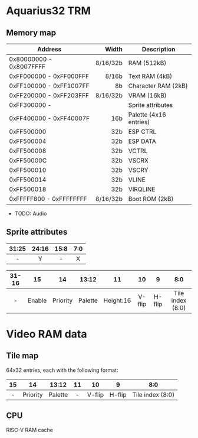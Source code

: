 # Aquarius32 TRM

## Memory map

| Address                 |    Width | Description            |
| ----------------------- | -------: | ---------------------- |
| 0x80000000 - 0x8007FFFF | 8/16/32b | RAM (512kB)            |
| 0xFF000000 - 0xFF000FFF |    8/16b | Text RAM (4kB)         |
| 0xFF100000 - 0xFF1007FF |       8b | Character RAM (2kB)    |
| 0xFF200000 - 0xFF203FFF | 8/16/32b | VRAM (16kB)            |
| 0xFF300000 -            |          | Sprite attributes      |
| 0xFF400000 - 0xFF40007F |      16b | Palette (4x16 entries) |
| 0xFF500000              |      32b | ESP CTRL               |
| 0xFF500004              |      32b | ESP DATA               |
| 0xFF500008              |      32b | VCTRL                  |
| 0xFF50000C              |      32b | VSCRX                  |
| 0xFF500010              |      32b | VSCRY                  |
| 0xFF500014              |      32b | VLINE                  |
| 0xFF500018              |      32b | VIRQLINE               |
| 0xFFFFF800 - 0xFFFFFFFF | 8/16/32b | Boot ROM (2kB)         |

- TODO: Audio

## Sprite attributes

| 31:25 | 24:16 | 15:8 | 7:0 |
| :---: | :---: | :--: | :-: |
|   -   |   Y   |  -   |  X  |

| 31-16 |   15   |    14    |  13:12  |    11     |   10   |   9    |       8:0        |
| :---: | :----: | :------: | :-----: | :-------: | :----: | :----: | :--------------: |
|   -   | Enable | Priority | Palette | Height:16 | V-flip | H-flip | Tile index (8:0) |

# Video RAM data

## Tile map

64x32 entries, each with the following format:

| 15  |    14    |  13:12  | 11  |   10   |   9    |       8:0        |
| :-: | :------: | :-----: | :-: | :----: | :----: | :--------------: |
|  -  | Priority | Palette |  -  | V-flip | H-flip | Tile index (8:0) |

## CPU

RISC-V
RAM cache
